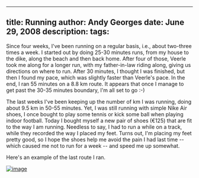 -----
title:  Running
author: Andy Georges
date: June 29, 2008
description: 
tags: 
-----







Since four weeks, I've been running on a regular basis, i.e., about
two-three times a week. I started out by doing 25-30 minutes runs, from
my house to the dike, along the beach and then back home. After four of
those, Veerle took me along for a longer run, with my father-in-law
riding along, giving us directions on where to run. After 30 minutes, I
thought I was finished, but then I found my pace, which was slightly
faster than Veerle's pace. In the end, I ran 55 minutes on a 8.8 km
route. It appears that once I manage to get past the 30-35 minutes
boundary, I'm all set to go :-)


The last weeks I've been keeping up the number of km I was running,
doing about 9.5 km in 50-55 minutes. Yet, I was still running with
simple Nike Air shoes, I once bought to play some tennis or kick some
ball when playing indoor football. Today I bought myself a new pair of
shoes (€125) that are fit to the way I am running. Needless to say, I
had to run a while on a track, while they recorded the way I placed my
feet. Turns out, I'm placing my feet pretty good, so I hope the shoes
help me avoid the pain I had last time -- which caused me not to run for
a week -- and speed me up somewhat.


Here's an example of the last route I ran.


[![image](7E01097D-AA30-4915-A4BD-8EEFA3FF2937-1.jpg)](http://www.flickr.com/photos/itkovian/2601962772/)




